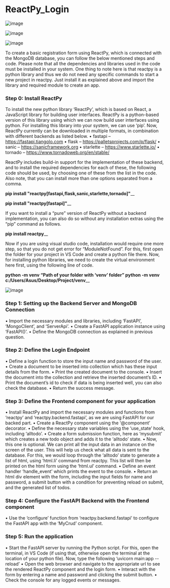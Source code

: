 # ReactPy_Login

![image](https://github.com/Sha-98/ReactPy_Login/assets/89126969/1abe2acf-32f0-4a26-bb34-121131e88bad)

![image](https://github.com/Sha-98/ReactPy_Login/assets/89126969/74fbe25d-56fd-4c13-8dc2-c38a60b649b9)

![image](https://github.com/Sha-98/ReactPy_Login/assets/89126969/56fa89cb-f623-4684-844e-d78e74895ab1)


To create a basic registration form using ReactPy, which is connected with  the MongoDB database, you can follow the below mentioned steps and code. Please note that all the dependencies and libraries used in the code must be installed in your system. One thing to note here is that reactpy is a python library and thus we do not need any specific commands to start a new project in reactpy. Just install it as explained above and import the library and required module to create an app.

### Step 0: Install ReactPy
To install the new python library ‘ReactPy’, which is based on React, a JavaScript library for building user interfaces. ReactPy is a python-based version of this library using which we can now build user interfaces using python. For installing this library into your system, we can use ‘pip’. Now, ReactPy currently can be downloaded in multiple formats, in combination with different backends as listed below.
•	fastapi – https://fastapi.tiangolo.com 
•	flask –  https://palletsprojects.com/p/flask/ 
•	sanic – https://sanicframework.org 
•	starlette – https://www.starlette.io/ 
•	tornado – https://www.tornadoweb.org/en/stable/ 

ReactPy includes build-in support for the implementation of these backend, and to install the required dependencies for each of these, the following code should be used, by choosing one of these from the list in the code. Also note, that you can install more than one options separated from a comma.

**pip install "reactpy[fastapi,flask,sanic,starlette,tornado]"**__

**pip install "reactpy[fastapi]"**__

If  you want to install a “pure” version of ReactPy without a backend implementation, you can also do so without any installation extras using the “pip” command as follows.

**pip install reactpy**__

Now if you are using visual studio code, installation would require one more step, so that you do not get error for “ModuleNotFound”. For this, first open the folder for your project in VS Code and create a python file there.
Now, for installing python libraries, we need to create the virtual environment here first, using the following line of code.

**python -m venv “Path of your folder with ‘venv’ folder”
python -m venv c:/Users/Asus/Desktop/Project/venv**__

![image](https://github.com/Sha-98/ReactPy_Login/assets/89126969/b2edf2d1-2081-4e3e-aa04-588037e0b5b2)


### Step 1: Setting up the Backend Server and MongoDB Connection

•	Import the necessary modules and libraries, including ‘FastAPI’, ‘MongoClient’, and ‘ServerApi’.
•	Create a FastAPI application instance using ‘FastAPI()’.
•	Define the MongoDB connection as explained in previous question.

### Step 2: Define the Login Endpoint

•	Define a login function to store the input name and password of the user.
•	Create a document to be inserted into collection which has these input details from the form.
•	Print the created document to the console.
•	Insert the document into the collection and retrieve the inserted document’s ID.
•	Print the document’s id to check if data is being inserted well, you can also check the database.
•	Return the success message.

### Step 3: Define the Frontend component for your application

•	Install ReactPy and import the necessary modules and functions from ‘reactpy’ and ‘reactpy.backend.fastapi’, as we are using FastAPI for our backed part.
•	Create a ReactPy component using the ‘@component’ decorator.
•	Define the necessary state variables using the ‘use_state’ hook, including ‘alltodo’.
•	Create  a form submission function, here as ‘mysubmit’ which creates a new todo object and adds it to the ‘alltodo’ state.
•	Now, this one is optional. We can print all the input data in an instance on the screen of the user. This will help us check what all data is sent to the database. For this, we would loop through the ‘alltodo’ state to generate a list of html, using ‘html.li’ command from reactpy. This list will then be printed on the html form using the ‘html.ul’ command.
•	Define an event handler ‘handle_event’ which prints the event to the console.
•	Return an html div element with the form, including the input fields for name and password, a submit button with a condition for preventing reload on submit, and the generated list of todos.

### Step 4: Configure the FastAPI Backend with the Frontend component

•	Use the ‘configure’ function from ‘reactpy.backend.fastapi’ to configure the FastAPI app with the ‘MyCrud’ component.

### Step 5: Run the application

•	Start the FastAPI server by running the Python script. For this, open the terminal, in VS Code (if using that, otherwise open the terminal at the location of your python file). Now, type the following ‘uvicorn main:app --reload’
•	Open the web browser and navigate to the appropriate url to see the rendered ReactPy component and the login form.
•	Interact with the form by entering a name and password and clicking the submit button.
•	Check the console for any logged events or messages.

